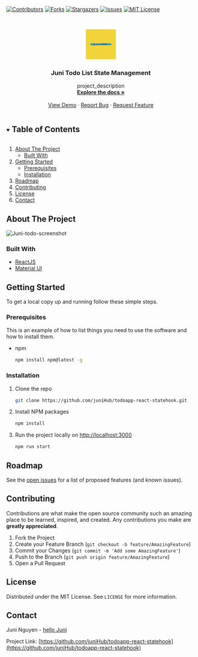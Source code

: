 <!-- PROJECT SHIELDS -->

[![Contributors][contributors-shield]][contributors-url]
[![Forks][forks-shield]][forks-url]
[![Stargazers][stars-shield]][stars-url]
[![Issues][issues-shield]][issues-url]
[![MIT License][license-shield]][license-url]


<!-- MARKDOWN LINKS & IMAGES -->
<!-- https://www.markdownguide.org/basic-syntax/#reference-style-links -->
[contributors-shield]: https://img.shields.io/github/contributors/juniHub/todoapp-react-statehook.svg?style=for-the-badge
[contributors-url]: https://github.com/juniHub/todoapp-react-statehook/graphs/contributors
[forks-shield]: https://img.shields.io/github/forks/juniHub/todoapp-react-statehook.svg?style=for-the-badge
[forks-url]: https://github.com/juniHub/todoapp-react-statehook/network/members
[stars-shield]: https://img.shields.io/github/stars/juniHub/todoapp-react-statehook.svg?style=for-the-badge
[stars-url]: https://github.com/juniHub/todoapp-react-statehook/stargazers
[issues-shield]: https://img.shields.io/github/issues/juniHub/todoapp-react-statehook.svg?style=for-the-badge
[issues-url]: https://github.com/juniHub/todoapp-react-statehook/issues
[license-shield]: https://img.shields.io/github/license/juniHub/todoapp-react-statehook.svg?style=for-the-badge
[license-url]: https://github.com/juniHub/todoapp-react-statehook/blob/master/LICENSE.txt


<!-- PROJECT LOGO -->
<br />
<p align="center">
  <a href="https://github.com/juniHub/todoapp-react-statehook">
    <img src="logo.png" alt="Logo" width="80" height="80">
  </a>

  <h3 align="center">Juni Todo List State Management</h3>

  <p align="center">
    project_description
    <br />
    <a href="https://github.com/juniHub/todoapp-react-statehook"><strong>Explore the docs »</strong></a>
    <br />
    <br />
    <a href="https://juni-todo-statehook.netlify.app/" target="_blank">View Demo</a>
    ·
    <a href="https://github.com/juniHub/todoapp-react-statehook
/issues">Report Bug</a>
    ·
    <a href="https://github.com/juniHub/todoapp-react-statehook
/issues">Request Feature</a>
  </p>
</p>

<!-- TABLE OF CONTENTS -->
<details open="open">
  <summary><h2 style="display: inline-block">Table of Contents</h2></summary>
  <ol>
    <li>
      <a href="#about-the-project">About The Project</a>
      <ul>
        <li><a href="#built-with">Built With</a></li>
      </ul>
    </li>
    <li>
      <a href="#getting-started">Getting Started</a>
      <ul>
        <li><a href="#prerequisites">Prerequisites</a></li>
        <li><a href="#installation">Installation</a></li>
      </ul>
    </li>
    <li><a href="#roadmap">Roadmap</a></li>
    <li><a href="#contributing">Contributing</a></li>
    <li><a href="#license">License</a></li>
    <li><a href="#contact">Contact</a></li>
  </ol>
</details>



<!-- ABOUT THE PROJECT -->
## About The Project

![Juni-todo-screenshot](https://res.cloudinary.com/dafolrlpj/image/upload/v1622811187/gallery/jullp0scgcj9fybnbg36.png)



### Built With

* [ReactJS](https://reactjs.org/)
* [Material UI](https://material-ui.com/)


<!-- GETTING STARTED -->
## Getting Started

To get a local copy up and running follow these simple steps.

### Prerequisites

This is an example of how to list things you need to use the software and how to install them.
* npm
  ```sh
  npm install npm@latest -g
  ```

### Installation

1. Clone the repo
   ```sh
   git clone https://github.com/juniHub/todoapp-react-statehook.git
   ```
   
2. Install NPM packages
   ```sh
   npm install
   ```
   
3. Run the project locally on [http://localhost:3000](http://localhost:3000)

   ```sh
   npm run start
   ```

<!-- ROADMAP -->
## Roadmap

See the [open issues](https://github.com/juniHub/todoapp-react-statehook/issues) for a list of proposed features (and known issues).



<!-- CONTRIBUTING -->
## Contributing

Contributions are what make the open source community such an amazing place to be learned, inspired, and created. Any contributions you make are **greatly appreciated**.

1. Fork the Project
2. Create your Feature Branch (`git checkout -b feature/AmazingFeature`)
3. Commit your Changes (`git commit -m 'Add some AmazingFeature'`)
4. Push to the Branch (`git push origin feature/AmazingFeature`)
5. Open a Pull Request



<!-- LICENSE -->
## License

Distributed under the MIT License. See `LICENSE` for more information.



<!-- CONTACT -->
## Contact

Juni Nguyen - [hello Juni](hellojuninguyen@gmail.com)

Project Link: [https://github.com/juniHub/todoapp-react-statehook](https://github.com/juniHub/todoapp-react-statehook)




